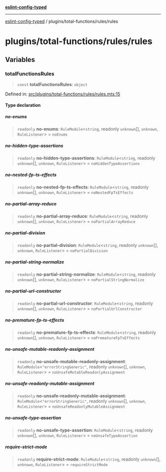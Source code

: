 [**eslint-config-typed**](../../../README.md)

---

[eslint-config-typed](../../../README.md) / plugins/total-functions/rules/rules

# plugins/total-functions/rules/rules

## Variables

### totalFunctionsRules

> `const` **totalFunctionsRules**: `object`

Defined in: [src/plugins/total-functions/rules/rules.mts:15](https://github.com/noshiro-pf/eslint-config-typed/blob/main/src/plugins/total-functions/rules/rules.mts#L15)

#### Type declaration

##### no-enums

> `readonly` **no-enums**: `RuleModule`\<`string`, readonly `unknown`[], `unknown`, `RuleListener`\> = `noEnums`

##### no-hidden-type-assertions

> `readonly` **no-hidden-type-assertions**: `RuleModule`\<`string`, readonly `unknown`[], `unknown`, `RuleListener`\> = `noHiddenTypeAssertions`

##### no-nested-fp-ts-effects

> `readonly` **no-nested-fp-ts-effects**: `RuleModule`\<`string`, readonly `unknown`[], `unknown`, `RuleListener`\> = `noNestedFpTsEffects`

##### no-partial-array-reduce

> `readonly` **no-partial-array-reduce**: `RuleModule`\<`string`, readonly `unknown`[], `unknown`, `RuleListener`\> = `noPartialArrayReduce`

##### no-partial-division

> `readonly` **no-partial-division**: `RuleModule`\<`string`, readonly `unknown`[], `unknown`, `RuleListener`\> = `noPartialDivision`

##### no-partial-string-normalize

> `readonly` **no-partial-string-normalize**: `RuleModule`\<`string`, readonly `unknown`[], `unknown`, `RuleListener`\> = `noPartialStringNormalize`

##### no-partial-url-constructor

> `readonly` **no-partial-url-constructor**: `RuleModule`\<`string`, readonly `unknown`[], `unknown`, `RuleListener`\> = `noPartialUrlConstructor`

##### no-premature-fp-ts-effects

> `readonly` **no-premature-fp-ts-effects**: `RuleModule`\<`string`, readonly `unknown`[], `unknown`, `RuleListener`\> = `noPrematureFpTsEffects`

##### no-unsafe-mutable-readonly-assignment

> `readonly` **no-unsafe-mutable-readonly-assignment**: `RuleModule`\<`"errorStringGeneric"`, readonly `unknown`[], `unknown`, `RuleListener`\> = `noUnsafeMutableReadonlyAssignment`

##### no-unsafe-readonly-mutable-assignment

> `readonly` **no-unsafe-readonly-mutable-assignment**: `RuleModule`\<`"errorStringGeneric"`, readonly `unknown`[], `unknown`, `RuleListener`\> = `noUnsafeReadonlyMutableAssignment`

##### no-unsafe-type-assertion

> `readonly` **no-unsafe-type-assertion**: `RuleModule`\<`string`, readonly `unknown`[], `unknown`, `RuleListener`\> = `noUnsafeTypeAssertion`

##### require-strict-mode

> `readonly` **require-strict-mode**: `RuleModule`\<`string`, readonly `unknown`[], `unknown`, `RuleListener`\> = `requireStrictMode`
